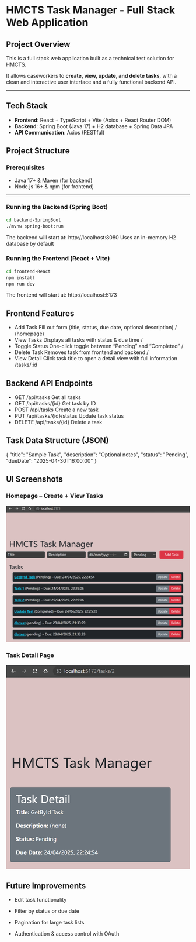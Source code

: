 # HMCTS Task Manager - Full Stack Web Application

## Project Overview

This is a full stack web application built as a technical test solution for HMCTS.

It allows caseworkers to **create, view, update, and delete tasks**, with a clean and interactive user interface and a fully functional backend API.

---

## Tech Stack

- **Frontend**: React + TypeScript + Vite (Axios + React Router DOM)
- **Backend**: Spring Boot (Java 17) + H2 database + Spring Data JPA
- **API Communication**: Axios (RESTful)

## Project Structure

### Prerequisites

- Java 17+ & Maven (for backend)
- Node.js 16+ & npm (for frontend)

---

### Running the Backend (Spring Boot)

```bash
cd backend-SpringBoot
./mvnw spring-boot:run
```

The backend will start at: http://localhost:8080
Uses an in-memory H2 database by default

### Running the Frontend (React + Vite)

```bash
cd frontend-React
npm install
npm run dev
```

The frontend will start at: http://localhost:5173

## Frontend Features

- Add Task Fill out form (title, status, due date, optional description) / (homepage)
- View Tasks Displays all tasks with status & due time /
- Toggle Status One-click toggle between “Pending” and “Completed” /
- Delete Task Removes task from frontend and backend /
- View Detail Click task title to open a detail view with full information /tasks/:id

## Backend API Endpoints

- GET /api/tasks Get all tasks
- GET /api/tasks/{id} Get task by ID
- POST /api/tasks Create a new task
- PUT /api/tasks/{id}/status Update task status
- DELETE /api/tasks/{id} Delete a task

## Task Data Structure (JSON)

{
"title": "Sample Task",
"description": "Optional notes",
"status": "Pending",
"dueDate": "2025-04-30T16:00:00"
}

## UI Screenshots

### Homepage – Create + View Tasks

![Homepage](./screenshots/homepage.png)

### Task Detail Page

![Task Details](./screenshots/task_detail.png)

## Future Improvements

- Edit task functionality

- Filter by status or due date

- Pagination for large task lists

- Authentication & access control with OAuth

